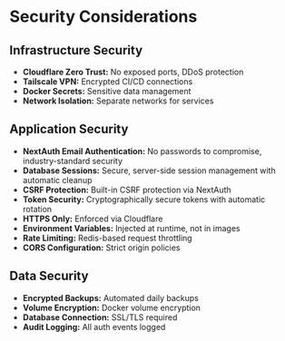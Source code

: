 # Security Considerations

## Infrastructure Security
- **Cloudflare Zero Trust:** No exposed ports, DDoS protection
- **Tailscale VPN:** Encrypted CI/CD connections
- **Docker Secrets:** Sensitive data management
- **Network Isolation:** Separate networks for services

## Application Security
- **NextAuth Email Authentication:** No passwords to compromise, industry-standard security
- **Database Sessions:** Secure, server-side session management with automatic cleanup
- **CSRF Protection:** Built-in CSRF protection via NextAuth
- **Token Security:** Cryptographically secure tokens with automatic rotation
- **HTTPS Only:** Enforced via Cloudflare
- **Environment Variables:** Injected at runtime, not in images
- **Rate Limiting:** Redis-based request throttling
- **CORS Configuration:** Strict origin policies

## Data Security
- **Encrypted Backups:** Automated daily backups
- **Volume Encryption:** Docker volume encryption
- **Database Connection:** SSL/TLS required
- **Audit Logging:** All auth events logged
